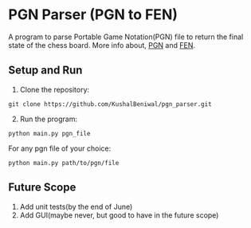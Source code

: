 # PGN Parser (PGN to FEN)

A program to parse Portable Game Notation(PGN) file to return the final state of the chess board.
More info about, [PGN](https://en.wikipedia.org/wiki/Portable_Game_Notation) and [FEN](https://en.wikipedia.org/wiki/Forsyth%E2%80%93Edwards_Notation).

## Setup and Run

1. Clone the repository:
```
git clone https://github.com/KushalBeniwal/pgn_parser.git
```

2. Run the program:
```
python main.py pgn_file
```
For any pgn file of your choice:
```
python main.py path/to/pgn/file
```

## Future Scope

1. Add unit tests(by the end of June)
2. Add GUI(maybe never, but good to have in the future scope)
